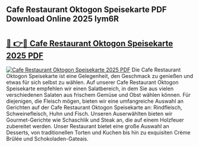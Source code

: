 ## Cafe Restaurant Oktogon Speisekarte PDF Download Online 2025 Iym6R

# <h2><a href="http://gcbqpl.nevu.top/?p=Cafe+Restaurant+Oktogon+Speisekarte">🔗 👉🔴 Cafe Restaurant Oktogon Speisekarte 2025 PDF</a></h2>

[![Cafe Restaurant Oktogon Speisekarte 2025 PDF](https://i.imgur.com/dBaPXMq.png)](http://gcbqpl.nevu.top/?p=Cafe+Restaurant+Oktogon+Speisekarte)
Die Cafe Restaurant Oktogon Speisekarte ist eine Gelegenheit, den Geschmack zu genießen und etwas für sich selbst zu wählen. Auf unserer Cafe Restaurant Oktogon Speisekarte empfehlen wir einen Salatbereich, in dem Sie aus vielen verschiedenen Salaten aus frischem Gemüse und Obst wählen können. Für diejenigen, die Fleisch mögen, bieten wir eine umfangreiche Auswahl an Gerichten auf der Cafe Restaurant Oktogon Speisekarte an: Rindfleisch, Schweinefleisch, Huhn und Fisch. Unseren Auserwählten bieten wir Gourmet-Gerichte wie Schaschlik und Steak an, die auf einem Holzfeuer zubereitet werden. Unser Restaurant bietet eine große Auswahl an Desserts, von traditionellen Torten und Kuchen bis hin zu exquisiten Crème Brûlée und Schokoladen-Gateais.
